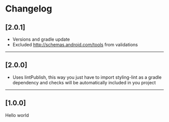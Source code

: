 # Changelog

## [2.0.1]

- Versions and gradle update
- Excluded http://schemas.android.com/tools from validations

---

## [2.0.0]

- Uses lintPublish, this way you just have to import styling-lint as a gradle dependency and checks will be automatically included in you project

---

## [1.0.0]

Hello world